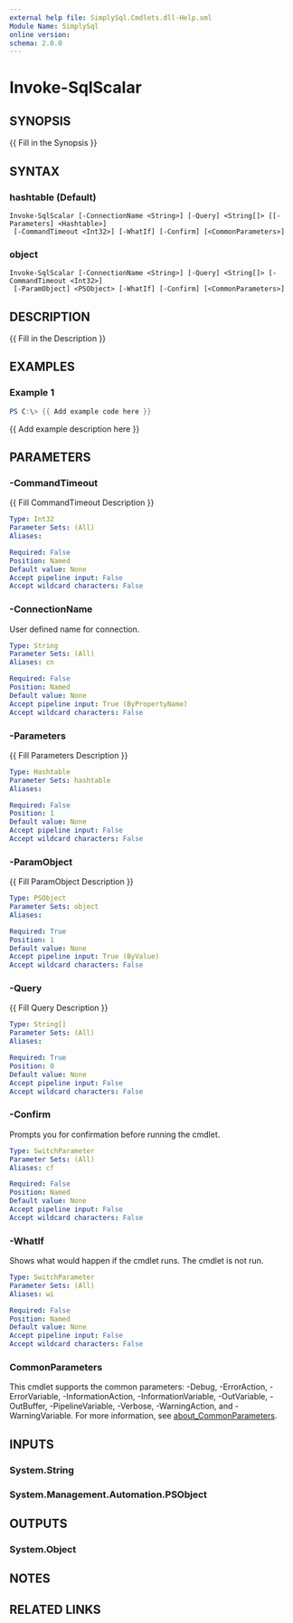 ```yaml
---
external help file: SimplySql.Cmdlets.dll-Help.xml
Module Name: SimplySql
online version:
schema: 2.0.0
---
```


# Invoke-SqlScalar

## SYNOPSIS
{{ Fill in the Synopsis }}

## SYNTAX

### hashtable (Default)
```
Invoke-SqlScalar [-ConnectionName <String>] [-Query] <String[]> [[-Parameters] <Hashtable>]
 [-CommandTimeout <Int32>] [-WhatIf] [-Confirm] [<CommonParameters>]
```

### object
```
Invoke-SqlScalar [-ConnectionName <String>] [-Query] <String[]> [-CommandTimeout <Int32>]
 [-ParamObject] <PSObject> [-WhatIf] [-Confirm] [<CommonParameters>]
```

## DESCRIPTION
{{ Fill in the Description }}

## EXAMPLES

### Example 1
```powershell
PS C:\> {{ Add example code here }}
```

{{ Add example description here }}

## PARAMETERS

### -CommandTimeout
{{ Fill CommandTimeout Description }}

```yaml
Type: Int32
Parameter Sets: (All)
Aliases:

Required: False
Position: Named
Default value: None
Accept pipeline input: False
Accept wildcard characters: False
```

### -ConnectionName
User defined name for connection.

```yaml
Type: String
Parameter Sets: (All)
Aliases: cn

Required: False
Position: Named
Default value: None
Accept pipeline input: True (ByPropertyName)
Accept wildcard characters: False
```

### -Parameters
{{ Fill Parameters Description }}

```yaml
Type: Hashtable
Parameter Sets: hashtable
Aliases:

Required: False
Position: 1
Default value: None
Accept pipeline input: False
Accept wildcard characters: False
```

### -ParamObject
{{ Fill ParamObject Description }}

```yaml
Type: PSObject
Parameter Sets: object
Aliases:

Required: True
Position: 1
Default value: None
Accept pipeline input: True (ByValue)
Accept wildcard characters: False
```

### -Query
{{ Fill Query Description }}

```yaml
Type: String[]
Parameter Sets: (All)
Aliases:

Required: True
Position: 0
Default value: None
Accept pipeline input: False
Accept wildcard characters: False
```

### -Confirm
Prompts you for confirmation before running the cmdlet.

```yaml
Type: SwitchParameter
Parameter Sets: (All)
Aliases: cf

Required: False
Position: Named
Default value: None
Accept pipeline input: False
Accept wildcard characters: False
```

### -WhatIf
Shows what would happen if the cmdlet runs.
The cmdlet is not run.

```yaml
Type: SwitchParameter
Parameter Sets: (All)
Aliases: wi

Required: False
Position: Named
Default value: None
Accept pipeline input: False
Accept wildcard characters: False
```

### CommonParameters
This cmdlet supports the common parameters: -Debug, -ErrorAction, -ErrorVariable, -InformationAction, -InformationVariable, -OutVariable, -OutBuffer, -PipelineVariable, -Verbose, -WarningAction, and -WarningVariable. For more information, see [about_CommonParameters](http://go.microsoft.com/fwlink/?LinkID=113216).

## INPUTS

### System.String

### System.Management.Automation.PSObject

## OUTPUTS

### System.Object
## NOTES

## RELATED LINKS
